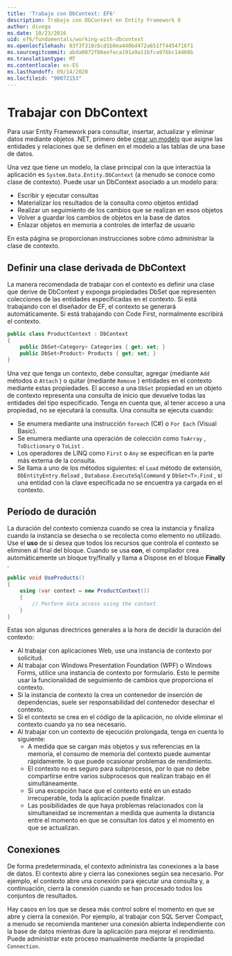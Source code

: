 ```yaml
---
title: 'Trabajo con DbContext: EF6'
description: Trabajo con DbContext en Entity Framework 6
author: divega
ms.date: 10/23/2016
uid: ef6/fundamentals/working-with-dbcontext
ms.openlocfilehash: 83f3f318c6cd1b0ea440bd472a651ff4454716f1
ms.sourcegitcommit: abda0872f86eefeca191a9a11bfca976bc14468b
ms.translationtype: MT
ms.contentlocale: es-ES
ms.lasthandoff: 09/14/2020
ms.locfileid: "90072153"
---
```

# <a name="working-with-dbcontext"></a>Trabajar con DbContext

Para usar Entity Framework para consultar, insertar, actualizar y eliminar datos mediante objetos .NET, primero debe [crear un modelo](xref:ef6/modeling/index) que asigne las entidades y relaciones que se definen en el modelo a las tablas de una base de datos.

Una vez que tiene un modelo, la clase principal con la que interactúa la aplicación es `System.Data.Entity.DbContext` (a menudo se conoce como clase de contexto). Puede usar un DbContext asociado a un modelo para:
- Escribir y ejecutar consultas   
- Materializar los resultados de la consulta como objetos entidad
- Realizar un seguimiento de los cambios que se realizan en esos objetos
- Volver a guardar los cambios de objetos en la base de datos
- Enlazar objetos en memoria a controles de interfaz de usuario

En esta página se proporcionan instrucciones sobre cómo administrar la clase de contexto.  

## <a name="defining-a-dbcontext-derived-class"></a>Definir una clase derivada de DbContext  

La manera recomendada de trabajar con el contexto es definir una clase que derive de DbContext y exponga propiedades DbSet que representen colecciones de las entidades especificadas en el contexto. Si está trabajando con el diseñador de EF, el contexto se generará automáticamente. Si está trabajando con Code First, normalmente escribirá el contexto.  

``` csharp
public class ProductContext : DbContext
{
    public DbSet<Category> Categories { get; set; }
    public DbSet<Product> Products { get; set; }
}
```  

Una vez que tenga un contexto, debe consultar, agregar (mediante `Add` métodos o `Attach` ) o quitar (mediante `Remove` ) entidades en el contexto mediante estas propiedades. El acceso a una `DbSet` propiedad en un objeto de contexto representa una consulta de inicio que devuelve todas las entidades del tipo especificado. Tenga en cuenta que, al tener acceso a una propiedad, no se ejecutará la consulta. Una consulta se ejecuta cuando:  

- Se enumera mediante una instrucción `foreach` (C#) o `For Each` (Visual Basic).  
- Se enumera mediante una operación de colección como `ToArray` , `ToDictionary` o `ToList` .  
- Los operadores de LINQ como `First` o `Any` se especifican en la parte más externa de la consulta.  
- Se llama a uno de los métodos siguientes: el `Load` método de extensión, `DbEntityEntry.Reload` ,  `Database.ExecuteSqlCommand` y `DbSet<T>.Find` , si una entidad con la clave especificada no se encuentra ya cargada en el contexto.  

## <a name="lifetime"></a>Período de duración  

La duración del contexto comienza cuando se crea la instancia y finaliza cuando la instancia se desecha o se recolecta como elemento no utilizado. Use el **uso** de si desea que todos los recursos que controla el contexto se eliminen al final del bloque. Cuando se usa **con**, el compilador crea automáticamente un bloque try/finally y llama a Dispose en el bloque **Finally** .  

``` csharp
public void UseProducts()
{
    using (var context = new ProductContext())
    {     
        // Perform data access using the context
    }
}
```  

Estas son algunas directrices generales a la hora de decidir la duración del contexto:  

- Al trabajar con aplicaciones Web, use una instancia de contexto por solicitud.  
- Al trabajar con Windows Presentation Foundation (WPF) o Windows Forms, utilice una instancia de contexto por formulario. Esto le permite usar la funcionalidad de seguimiento de cambios que proporciona el contexto.  
- Si la instancia de contexto la crea un contenedor de inserción de dependencias, suele ser responsabilidad del contenedor desechar el contexto.
- Si el contexto se crea en el código de la aplicación, no olvide eliminar el contexto cuando ya no sea necesario.  
- Al trabajar con un contexto de ejecución prolongada, tenga en cuenta lo siguiente:  
    - A medida que se cargan más objetos y sus referencias en la memoria, el consumo de memoria del contexto puede aumentar rápidamente. lo que puede ocasionar problemas de rendimiento.  
    - El contexto no es seguro para subprocesos, por lo que no debe compartirse entre varios subprocesos que realizan trabajo en él simultáneamente.
    - Si una excepción hace que el contexto esté en un estado irrecuperable, toda la aplicación puede finalizar.  
    - Las posibilidades de que haya problemas relacionados con la simultaneidad se incrementan a medida que aumenta la distancia entre el momento en que se consultan los datos y el momento en que se actualizan.  

## <a name="connections"></a>Conexiones  

De forma predeterminada, el contexto administra las conexiones a la base de datos. El contexto abre y cierra las conexiones según sea necesario. Por ejemplo, el contexto abre una conexión para ejecutar una consulta y, a continuación, cierra la conexión cuando se han procesado todos los conjuntos de resultados.  

Hay casos en los que se desea más control sobre el momento en que se abre y cierra la conexión. Por ejemplo, al trabajar con SQL Server Compact, a menudo se recomienda mantener una conexión abierta independiente con la base de datos mientras dure la aplicación para mejorar el rendimiento. Puede administrar este proceso manualmente mediante la propiedad `Connection`.  
